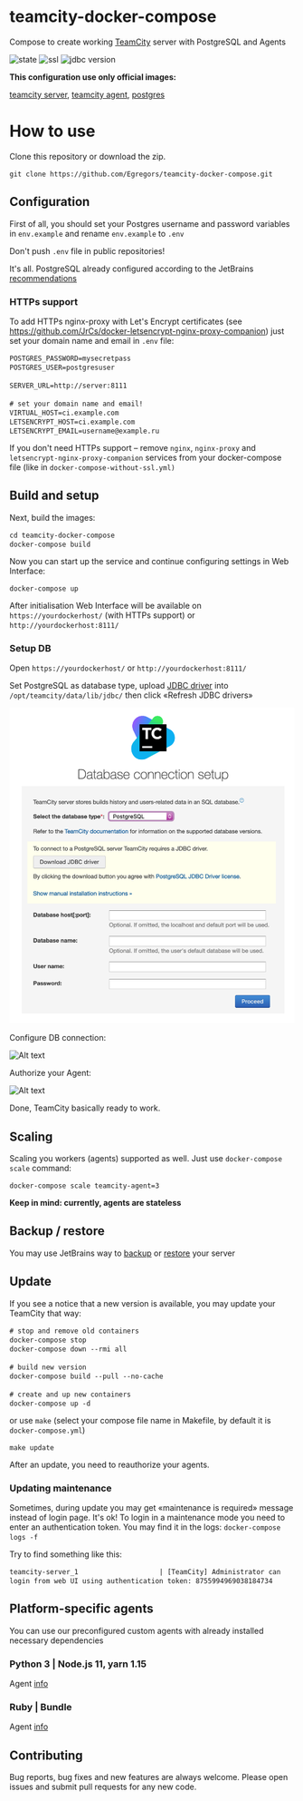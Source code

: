 # teamcity-docker-compose
Compose to create working [TeamCity](https://www.jetbrains.com/teamcity/) server with PostgreSQL and Agents

![state](https://img.shields.io/badge/state-stable-brightgreen.svg)
![ssl](https://img.shields.io/badge/SSL-OK-brightgreen.svg)
![jdbc version](https://img.shields.io/badge/jdbc%20postgresql%20version-42.2.4-brightgreen.svg)

**This configuration use only official images:**

[teamcity server](https://hub.docker.com/r/jetbrains/teamcity-server/),
[teamcity agent](https://hub.docker.com/r/jetbrains/teamcity-minimal-agent/),
[postgres](https://hub.docker.com/_/postgres/)

# How to use

Clone this repository or download the zip.

```
git clone https://github.com/Egregors/teamcity-docker-compose.git
```

## Configuration

First of all, you should set your Postgres username and password variables in `env.example` and rename `env.example` to `.env`

Don't push `.env` file in public repositories!

It's all. PostgreSQL already configured according to the
JetBrains [recommendations](https://confluence.jetbrains.com/pages/viewpage.action?pageId=74847395#HowTo...-ConfigureNewlyInstalledPostgreSQLServer)

### HTTPs support

To add HTTPs nginx-proxy with Let's Encrypt certificates (see https://github.com/JrCs/docker-letsencrypt-nginx-proxy-companion) just set your domain name and email in `.env` file:

```
POSTGRES_PASSWORD=mysecretpass
POSTGRES_USER=postgresuser

SERVER_URL=http://server:8111

# set your domain name and email!
VIRTUAL_HOST=ci.example.com
LETSENCRYPT_HOST=ci.example.com
LETSENCRYPT_EMAIL=username@example.ru
```

If you don't need HTTPs support – remove `nginx`, `nginx-proxy` and `letsencrypt-nginx-proxy-companion` services 
from your docker-compose file (like in `docker-compose-without-ssl.yml)`

## Build and setup

Next, build the images:

```
cd teamcity-docker-compose
docker-compose build
```

Now you can start up the service and continue configuring settings in Web Interface:

```
docker-compose up
```

After initialisation Web Interface will be available on `https://yourdockerhost/` (with HTTPs support) or `http://yourdockerhost:8111/`


### Setup DB

Open `https://yourdockerhost/` or `http://yourdockerhost:8111/`

Set PostgreSQL as database type, upload [JDBC driver](https://jdbc.postgresql.org/download/postgresql-42.2.4.jar) into
 `/opt/teamcity/data/lib/jdbc/` then click «Refresh JDBC drivers»

![Alt text](raw/img/1.png?raw=true)

Configure DB connection:

![Alt text](raw/img/2.png?raw=true)

Authorize your Agent:

![Alt text](raw/img/3.png?raw=true)

Done, TeamCity basically ready to work.

## Scaling

Scaling you workers (agents) supported as well. Just use `docker-compose scale` command:

```
docker-compose scale teamcity-agent=3
```
**Keep in mind: currently, agents are stateless**


## Backup / restore

You may use JetBrains way to [backup](https://confluence.jetbrains.com/display/TCD10/TeamCity+Data+Backup) 
or [restore](https://confluence.jetbrains.com/display/TCD10/Restoring+TeamCity+Data+from+Backup) your server


## Update

If you see a notice that a new version is available, you may update your TeamCity that way:

```
# stop and remove old containers
docker-compose stop
docker-compose down --rmi all

# build new version
docker-compose build --pull --no-cache

# create and up new containers
docker-compose up -d
```

or use `make` (select your compose file name in Makefile, by default it is `docker-compose.yml`)

```
make update
```

After an update, you need to reauthorize your agents.

### Updating maintenance

Sometimes, during update you may get «maintenance is required» message instead of login page. 
It's ok! To login in a maintenance mode you need to enter an authentication token. You may find it in the logs:
`docker-compose logs -f`

Try to find something like this:

```
teamcity-server_1                    | [TeamCity] Administrator can login from web UI using authentication token: 8755994969038184734
```

## Platform-specific agents

You can use our preconfigured custom agents with already installed necessary dependencies

### Python 3 | Node.js 11, yarn 1.15

Agent [info](agents/python-node-yarn/README.md)

### Ruby | Bundle

Agent [info](agents/bundler-ruby/README.md)

## Contributing

Bug reports, bug fixes and new features are always welcome.
Please open issues and submit pull requests for any new code.
